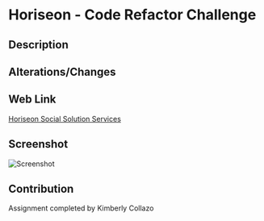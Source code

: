 # Horiseon - Code Refactor Challenge

## Description


## Alterations/Changes


## Web Link
[Horiseon Social Solution Services](https://lightfooted.github.io/refactor-challenge/)

## Screenshot

![Screenshot](assets/images/complete-livepage-screen.png)

## Contribution
Assignment completed by Kimberly Collazo